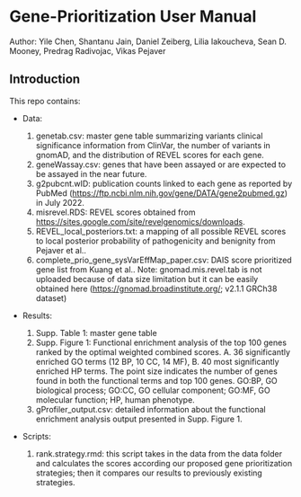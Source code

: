 # Gene-Prioritization User Manual
Author: Yile Chen, Shantanu Jain, Daniel Zeiberg, Lilia Iakoucheva, Sean D. Mooney, Predrag Radivojac, Vikas Pejaver

## Introduction
This repo contains:

- Data:

  1. genetab.csv: master gene table summarizing variants clinical significance information from ClinVar, the number of variants in gnomAD, and the distribution of REVEL scores for each gene.
  2. geneWassay.csv: genes that have been assayed or are expected to be assayed in the near future. 
  3. g2pubcnt.wID: publication counts linked to each gene as reported by PubMed (https://ftp.ncbi.nlm.nih.gov/gene/DATA/gene2pubmed.gz) in July 2022.
  4. misrevel.RDS: REVEL scores obtained from https://sites.google.com/site/revelgenomics/downloads.
  5. REVEL_local_posteriors.txt: a mapping of all possible REVEL scores to local posterior probability of pathogenicity and benignity from Pejaver et al..
  6. complete_prio_gene_sysVarEffMap_paper.csv: DAIS score prioritized gene list from Kuang et al..
Note: gnomad.mis.revel.tab is not uploaded because of data size limitation but it can be easily obtained here (https://gnomad.broadinstitute.org/; v2.1.1 GRCh38 dataset)

- Results:

  1. Supp. Table 1: master gene table 
  2. Supp. Figure 1: Functional enrichment analysis of the top 100 genes ranked by the optimal weighted combined scores. A. 36 significantly enriched GO terms (12 BP, 10 CC, 14 MF), B. 40 most significantly enriched HP terms. The point size indicates the number of genes found in both the functional terms and top 100 genes. GO:BP, GO biological process; GO:CC, GO cellular component; GO:MF, GO molecular function; HP, human phenotype. 
  3. gProfiler_output.csv: detailed information about the functional enrichment analysis output presented in Supp. Figure 1.
 
- Scripts:

  1. rank.strategy.rmd: this script takes in the data from the data folder and calculates the scores according our proposed gene prioritization strategies; then it compares our results to previously existing strategies.
